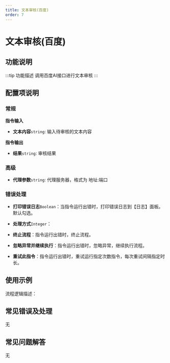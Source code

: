 ```yaml
---
title: 文本审核(百度)
order: 7
---
```


# 文本审核(百度)

## 功能说明

:::tip 功能描述
调用百度AI接口进行文本审核
:::

## 配置项说明

### 常规

**指令输入**

- **文本内容**`string`: 输入待审核的文本内容


**指令输出**

- **结果**`string`: 审核结果

### 高级

- **代理参数**`string`: 代理服务器，格式为 地址:端口

### 错误处理

- **打印错误日志**`Boolean`：当指令运行出错时，打印错误日志到【日志】面板。默认勾选。

- **处理方式**`Integer`：

 - **终止流程**：指令运行出错时，终止流程。

 - **忽略异常并继续执行**：指令运行出错时，忽略异常，继续执行流程。

 - **重试此指令**：指令运行出错时，重试运行指定次数指令，每次重试间隔指定时长。

## 使用示例

流程逻辑描述：

## 常见错误及处理

无

## 常见问题解答

无

